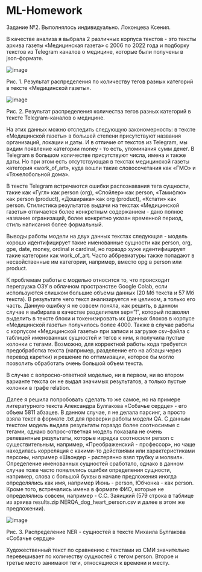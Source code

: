 # ML-Homework

Задание №2.
Выполнялось индивидуально.
Локонцева Ксения.

В качестве анализа я выбрала 2 различных корпуса текстов - это тексты архива газеты «Медицинская газета» с 2006 по 2022 года и подборку текстов из Telegram каналов о медицине, которые были получены в json-формате. 

![image](https://user-images.githubusercontent.com/90756002/174292756-8f586d0e-c567-4e68-8b75-484f900891fc.png)

Рис. 1. Результат распределения по количеству тегов разных категорий в тексте «Медицинской газеты».

![image](https://user-images.githubusercontent.com/90756002/174292835-3d1a75c6-6cf6-4333-adaf-1840a1c1d88f.png)

Рис. 2. Результат распределения количества тегов разных категорий в тексте Telegram-каналов о медицине.

На этих данных можно отследить следующую закономерность: в тексте «Медицинской газеты» в большей степени присутствуют названия организаций, локации и даты. И в отличие от текстов из Telegram, мы видим появление категории money - то есть, упоминания сумм денег. 
В Telegram в большом количестве присутствуют числа, имена и также даты. Но при этом есть отсутствующая в текстах медицинской газеты категория «work_of_art», куда вошли такие словосочетания как «ГМО» и «Тяжелобольной дома». 

В тексте Telegram встречаются ошибки распознавания тега сущности, такие как «Гугл» как person (org), «Спойлер» как person, «Тамифлю» как person (product), «Доширака» как org (product), «Кстати» как person.
Стилистика результатов выдачи на текстах «Медицинской газеты» отличается более конкретным содержанием - дано полное название огранизаций, более конкретно указан временной период, стиль написания более формальный.

Выводы работы модели на двух данных текстах следующая - модель хорошо идентифицирует такие именованные сущности как person, org, gpe, date, money, ordinal и cardinal, но гораздо хуже идентифицирует такие категории как work_of_art. Часто аббревиатуры также попадают в несвойственные им категории, например, вместо opg в person или product. 

К проблемам работы с моделью относится то, что происходит перегрузка ОЗУ в облачном пространстве Google Colab, если используются слишком большие объемы данных (20 Мб текста и 57 Мб текста). В результате чего текст анализируется не целиком, а только его часть. Данную ошибку я не совсем поняла, как решить, в данном случае я выбирала в качестве разделителя sep=”!”, который позволял выделить в тексте блоки и токенизировать их (данных блоков в корпусе «Медицинской газеты» получилось более 4000. Также в случае работы с корпусом «Медицинской газеты» при записи и загрузке csv-файла с таблицей именованных сущностей и тегов к ним, я получила пустые колонки с тегами. 
Возможно, для корректной работы кода требуется предобработка текста (например, разделение его на абзацы через перевод каретки) и решение по оптимизации, которое бы могло позволить обработать очень большой объем текста.

В случае с вопросно-ответной моделью, ни в первом, ни во втором варианте текста он не выдал значимых результатов, а только пустые колонки в графе relation.

Далее я решила попробовать сделать то же самое, но на примере литературного текста Александра Булгакова «Собачье сердце» - его объем 5811 абзацев.
В данном случае, я не делала парсинг, а просто взяла текст в формате .txt для проверки работы модели QA. 
С данным текстом модель выдала результаты гораздо более соотносимые с тегами, однако вопрос-ответная модель показала не очень релевантные результаты, которые изредка соотносили person с существительным, например, «Преображенский - профессор», но чаще находилась корреляция с какими-то действиями или характеристиками персоны, например «Швондер - растерянно взял трубку и молвил». 
Определение именованных сущностей сработало, однако в данном случае тоже часто появлялись ошибки определения сущности, например, слова с большой буквы в начале предложения иногда определялись как имя, например Июнь - person, Юбчонка - как person. Кроме того, встречались имена в формате ФИО, которые не определялись совсем, например - С.С. Заяицкий (579 строка в таблице из архива results.zip NERQA_dog_heart_person.csv и далее в этом же предложении). 

![image](https://user-images.githubusercontent.com/90756002/174292929-a10d302e-9dab-4533-9ae9-c017030fc55e.png)

Рис. 3. Распределение NER - сущностей в тексте Михаила Булгакова «Собачье сердце»

Художественный текст по сравнению с текстами из СМИ значительно перевешивает по количеству сущностей с тегом person. Второе и третье место занимают теги, относящиеся к времени и месту.
